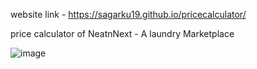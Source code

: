 website link - https://sagarku19.github.io/pricecalculator/

price calculator of NeatnNext - A laundry Marketplace

![image](https://github.com/user-attachments/assets/acd0c41d-7dfd-48cf-b3d1-1fc9074cb161)
